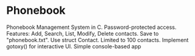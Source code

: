 # Phonebook
Phonebook Management System in C. Password-protected access. Features: Add, Search, List, Modify, Delete contacts. Save to "phonebook.txt". Use struct Contact. Limited to 100 contacts. Implement gotoxy() for interactive UI. Simple console-based app

